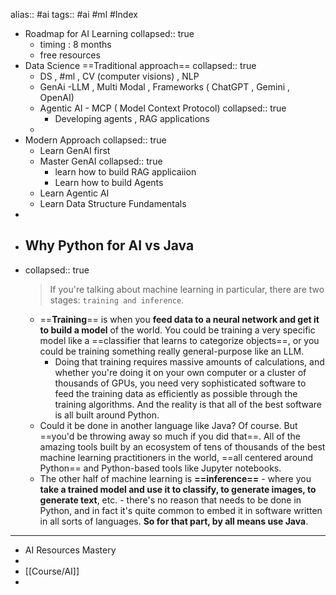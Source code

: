 alias:: #ai
tags:: #ai #ml #Index

- Roadmap for AI Learning
  collapsed:: true
	- timing : 8 months
	- free resources
- Data Science ==Traditional approach==
  collapsed:: true
	- DS , #ml , CV (computer visions) , NLP
	- GenAi -LLM , Multi Modal , Frameworks ( ChatGPT , Gemini , OpenAI)
	- Agentic AI - MCP ( Model Context Protocol)
	  collapsed:: true
		- Developing agents , RAG applications
	-
- Modern Approach
  collapsed:: true
	- Learn GenAI first
	- Master GenAI
	  collapsed:: true
		- learn how to build RAG applicaiion
		- Learn how to build Agents
	- Learn Agentic AI
	- Learn Data Structure Fundamentals
-
- ## Why Python for AI vs Java
- collapsed:: true
  >If you're talking about machine learning in particular, there are two stages: `training and inference`.
	- ==**Training**== is when you **feed data to a neural network and get it to build a model** of the world. You could be training a very specific model like a ==classifier that learns to categorize objects==, or you could be training something really general-purpose like an LLM.
		- Doing that training requires massive amounts of calculations, and whether you're doing it on your own computer or a cluster of thousands of GPUs, you need very sophisticated software to feed the training data as efficiently as possible through the training algorithms. And the reality is that all of the best software is all built around Python.
	- Could it be done in another language like Java? Of course. But ==you'd be throwing away so much if you did that==. All of the amazing tools built by an ecosystem of tens of thousands of the best machine learning practitioners in the world, ==all centered around Python== and Python-based tools like Jupyter notebooks.
	- The other half of machine learning is **==inference==** - where you **take a trained model and use it to classify, to generate images, to generate text**, etc. - there's no reason that needs to be done in Python, and in fact it's quite common to embed it in software written in all sorts of languages. **So for that part, by all means use Java**.
- ---
- AI Resources Mastery
-
- [[Course/AI]]
-